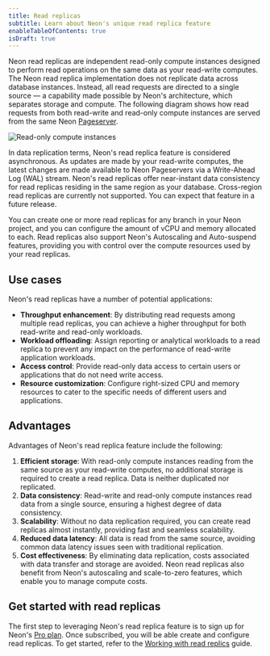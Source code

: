 ```yaml
---
title: Read replicas
subtitle: Learn about Neon's unique read replica feature
enableTableOfContents: true
isDraft: true
---
```


Neon read replicas are independent read-only compute instances designed to perform read operations on the same data as your read-write computes. The Neon read replica implementation does not replicate data across database instances. Instead, all read requests are directed to a single source — a capability made possible by Neon's architecture, which separates storage and compute. The following diagram shows how read requests from both read-write and read-only compute instances are served from the same Neon [Pageserver](/docs/refernce/glossary#pageserver).

![Read-only compute instances](/docs/introduction/read_replicas.png)

In data replication terms, Neon's read replica feature is considered asynchronous. As updates are made by your read-write computes, the latest changes are made available to Neon Pageservers via a Write-Ahead Log (WAL) stream. Neon's read replicas offer near-instant data consistency for read replicas residing in the same region as your database. Cross-region read replicas are currently not supported. You can expect that feature in a future release.

You can create one or more read replicas for any branch in your Neon project, and you can configure the amount of vCPU and memory allocated to each. Read replicas also support Neon's Autoscaling and Auto-suspend features, providing you with control over the compute resources used by your read replicas.

## Use cases

Neon's read replicas have a number of potential applications:

- **Throughput enhancement**: By distributing read requests among multiple read replicas, you can achieve a higher throughput for both read-write and read-only workloads.
- **Workload offloading**: Assign reporting or analytical workloads to a read replica to prevent any impact on the performance of read-write application workloads.
- **Access control**: Provide read-only data access to certain users or applications that do not need write access.
- **Resource customization**: Configure right-sized CPU and memory resources to cater to the specific needs of different users and applications.

## Advantages

Advantages of Neon's read replica feature include the following:

1. **Efficient storage**: With read-only compute instances reading from the same source as your read-write computes, no additional storage is required to create a read replica. Data is neither duplicated nor replicated.
2. **Data consistency**: Read-write and read-only compute instances read data from a single source, ensuring a highest degree of data consistency.
3. **Scalability**: Without no data replication required, you can create read replicas almost instantly, providing fast and seamless scalability.
4. **Reduced data latency**: All data is read from the same source, avoiding common data latency issues seen with traditional replication.
5. **Cost effectiveness**: By eliminating data replication, costs associated with data transfer and storage are avoided. Neon read replicas also benefit from Neon's autoscaling and scale-to-zero features, which enable you to manage compute costs.

## Get started with read replicas

The first step to leveraging Neon's read replica feature is to sign up for Neon's [Pro plan](/docs/introduction/pro-plan). Once subscribed, you will be able create and configure read replicas. To get started, refer to the [Working with read replics](/docs/guides/read-replica-guide) guide.

